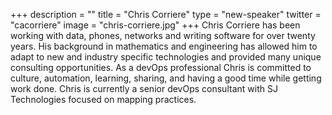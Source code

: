 +++
description = ""
title = "Chris Corriere"
type = "new-speaker"
twitter = "cacorriere"
image = "chris-corriere.jpg"
+++
Chris Corriere has been working with data, phones, networks and writing software for over twenty years. His background in mathematics and engineering has allowed him to adapt to new and industry specific technologies and provided many unique consulting opportunities. As a devOps professional Chris is committed to culture, automation, learning, sharing, and having a good time while getting work done. Chris is currently a senior devOps consultant with SJ Technologies focused on mapping practices.